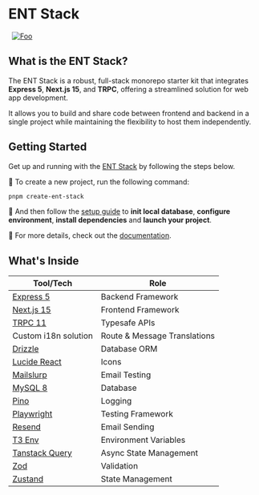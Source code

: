 # ENT Stack
<small>&nbsp;</small>
[![Foo](https://github.com/user-attachments/assets/9b4b4cf5-a2ca-4e9b-b498-3362cc7953b1)](https://ironexdev.github.io/ent-stack-documentation)
<small>&nbsp;</small>
## What is the ENT Stack?

The ENT Stack is a robust, full-stack monorepo starter kit that integrates **Express 5**, **Next.js 15**, and **TRPC**, offering a streamlined solution for web app development.

It allows you to build and share code between frontend and backend in a single project while maintaining the flexibility to host them independently.

## Getting Started

Get up and running with the [ENT Stack](https://ironexdev.github.io/ent-stack-documentation) by following the steps below.

🚀 To create a new project, run the following command:

```bash
pnpm create-ent-stack
```

🔧 And then follow the [setup guide](https://ironexdev.github.io/ent-stack-documentation/ent-stack/setup) to **init local database**, **configure environment**, **install dependencies** and **launch your project**.

📄 For more details, check out the [documentation](https://ironexdev.github.io/ent-stack-documentation/ent-stack/documentation).

## What's Inside

| Tool/Tech                                                      | Role                         |
|----------------------------------------------------------------|------------------------------|
| [Express 5](https://expressjs.com)                             | Backend Framework            |
| [Next.js 15](https://nextjs.org)                               | Frontend Framework           |
| [TRPC 11](https://trpc.io)                                     | Typesafe APIs                |
| Custom i18n solution                                           | Route & Message Translations |
| [Drizzle](https://orm.drizzle.team)                            | Database ORM                 |
| [Lucide React](https://lucide.dev/guide/packages/lucide-react) | Icons                        |
| [Mailslurp](https://mailslurp.com)                             | Email Testing                |
| [MySQL 8](https://www.mysql.com)                               | Database                     |
| [Pino](https://getpino.io)                                     | Logging                      |
| [Playwright](https://playwright.dev)                           | Testing Framework            |
| [Resend](https://resend.com)                                   | Email Sending                |
| [T3 Env](https://env.t3.gg)                                    | Environment Variables        |
| [Tanstack Query](https://tanstack.com/query)                   | Async State Management       |
| [Zod](https://zod.dev)                                         | Validation                   |
| [Zustand](https://zustand-demo.pmnd.rs)                        | State Management             |
